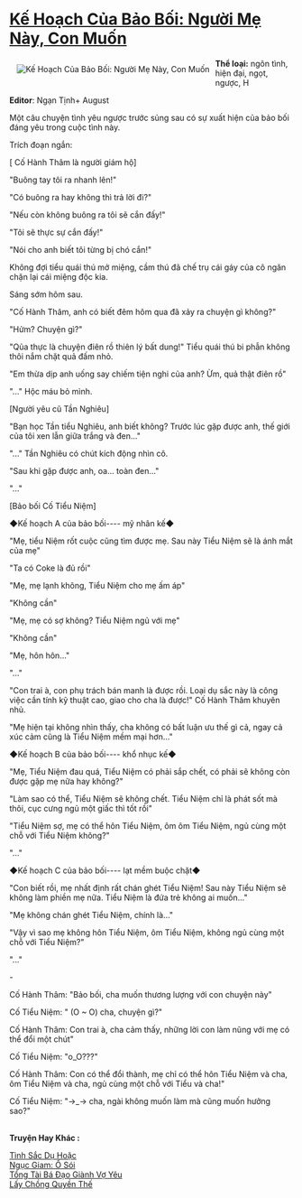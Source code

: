 <a href="https://utruyen.com/truyen/ke-hoach-cua-bao-boi-nguoi-me-nay-con-muon/17573/" title="Kế Hoạch Của Bảo Bối: Người Mẹ Này, Con Muốn"><h1>Kế Hoạch Của Bảo Bối: Người Mẹ Này, Con Muốn</h1></a><div style="display:table"><img align="right" style="float: left; padding: 10px;" src="https://utruyen.com/images/story/200x260/ke-hoach-cua-bao-boi-nguoi-me-nay-con-muon.jpg" alt="Kế Hoạch Của Bảo Bối: Người Mẹ Này, Con Muốn"><b>Thể loại:</b> ngôn tình, hiện đại, ngọt, ngược, H<p></p><b>Editor</b>: Ngạn Tịnh+ August <p></p>Một câu chuyện tình yêu ngược trước sủng sau có sự xuất hiện của bảo bối đáng yêu trong cuộc tình này.<p></p>Trích đoạn ngắn:<p></p>[ Cố Hành Thâm là người giám hộ]<p></p>"Buông tay tôi ra nhanh lên!"<p></p>"Có buông ra hay không thì trả lời đi?"<p></p>"Nếu còn không buông ra tôi sẽ cắn đấy!"<p></p>"Tôi sẽ thực sự cắn đấy!"<p></p>"Nói cho anh biết tôi từng bị chó cắn!"<p></p>Không đợi tiểu quái thú mở miệng, cầm thú đã chế trụ cái gáy của cô ngăn chặn lại cái miệng độc kia.<p></p>Sáng sớm hôm sau.<p></p>"Cố Hành Thâm, anh có biết đêm hôm qua đã xảy ra chuyện gì không?"<p></p>"Hửm? Chuyện gì?"<p></p>"Qủa thực là chuyện điên rồ thiên lý bất dung!" Tiểu quái thú bi phẫn không thôi nắm chặt quả đấm nhỏ.<p></p>"Em thừa dịp anh uống say chiếm tiện nghi của anh? Ừm, quả thật điên rồ"<p></p>"..." Hộc máu bỏ mình.<p></p>[Người yêu cũ Tần Nghiêu]<p></p>"Bạn học Tần tiểu Nghiêu, anh biết không? Trước lúc gặp được anh, thế giới của tôi xen lẫn giữa trắng và đen..."<p></p>"..." Tần Nghiêu có chút kích động nhìn cô.<p></p>"Sau khi gặp được anh, oa... toàn đen..."<p></p>"..."<p></p>[Bảo bối Cố Tiểu Niệm]<p></p>◆Kế hoạch A của bảo bối---- mỹ nhân kế◆<p></p>"Mẹ, tiểu Niệm rốt cuộc cũng tìm được mẹ. Sau này Tiểu Niệm sẽ là ánh mắt của mẹ"<p></p>"Ta có Coke là đủ rồi"<p></p>"Mẹ, mẹ lạnh không, Tiểu Niệm cho mẹ ấm áp"<p></p>"Không cần"<p></p>"Mẹ, mẹ có sợ không? Tiểu Niệm ngủ với mẹ"<p></p>"Không cần"<p></p>"Mẹ, hôn hôn..."<p></p>"..."<p></p>"Con trai à, con phụ trách bán manh là được rồi. Loại dụ sắc này là công việc cần tính kỹ thuật cao, giao cho cha là được!" Cố Hành Thâm khuyên nhủ.<p></p>"Mẹ hiện tại không nhìn thấy, cha không có bất luận ưu thế gì cả, ngay cả xúc cảm cũng là Tiểu Niệm mềm mại hơn..."<p></p>◆Kế hoạch B của bảo bối---- khổ nhục kế◆<p></p>"Mẹ, Tiểu Niệm đau quá, Tiểu Niệm có phải sắp chết, có phải sẽ không còn được gặp mẹ nữa hay không?"<p></p>"Làm sao có thể, Tiểu Niệm sẽ không chết. Tiểu Niệm chỉ là phát sốt mà thôi, cục cưng ngủ một giấc thì tốt rồi"<p></p>"Tiểu Niệm sợ, mẹ có thể hôn Tiểu Niệm, ôm ôm Tiểu Niệm, ngủ cùng một chỗ với Tiểu Niệm không?"<p></p>"..."<p></p>◆Kế hoạch C của bảo bối---- lạt mềm buộc chặt◆<p></p>"Con biết rồi, mẹ nhất định rất chán ghét Tiểu Niệm! Sau này Tiểu Niệm sẽ không làm phiền mẹ nữa. Tiểu Niệm là đứa trẻ không ai muốn..."<p></p>"Mẹ không chán ghét Tiểu Niệm, chính là..."<p></p>"Vậy vì sao mẹ không hôn Tiểu Niệm, ôm Tiểu Niệm, không ngủ cùng một chỗ với Tiểu Niệm?"<p></p>"..."<p></p>-<p></p>Cố Hành Thâm: "Bảo bối, cha muốn thương lượng với con chuyện này"<p></p>Cố Tiểu Niệm: " (O ~ O) cha, chuyện gì?"<p></p>Cố Hành Thâm: Con trai à, cha cảm thấy, những lời con làm nũng với mẹ có thể đổi một chút"<p></p>Cố Tiểu Niệm: "o_O???"<p></p>Cố Hành Thâm: Con có thể đổi thành, mẹ chỉ có thể hôn Tiểu Niệm và cha, ôm Tiểu Niệm và cha, ngủ cùng một chỗ với Tiểu và cha!"<p></p>Cố Tiểu Niệm: "→_→ cha, ngài không muốn làm mà cũng muốn hưởng sao?"</div><p><br><b>Truyện Hay Khác :</b></p><a href="https://utruyen.com/truyen/tinh-sac-du-hoac/19146/" alt="Tình Sắc Dụ Hoặc">Tình Sắc Dụ Hoặc</a><br/><a href="https://github.com/quanluxury/ngontinhhot/tree/master/truyenhay/19087/" alt="Ngục Giam: Ổ Sói">Ngục Giam: Ổ Sói</a><br/><a href="https://github.com/quanluxury/ngontinhhot/tree/master/truyenhay/19171/" alt="Tổng Tài Bá Đạo Giành Vợ Yêu">Tổng Tài Bá Đạo Giành Vợ Yêu</a><br/><a href="https://github.com/quanluxury/ngontinhhot/tree/master/truyenhay/18993/" alt="Lấy Chồng Quyền Thế">Lấy Chồng Quyền Thế</a><br/>